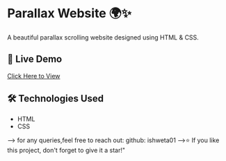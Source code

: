 # Parallax Website 🌍✨

A beautiful parallax scrolling website designed using HTML & CSS.

## 🚀 Live Demo  
[Click Here to View](https://ishweta01.github.io/parallax.project/)

## 🛠 Technologies Used  
- HTML  
- CSS

--> for any queries,feel free to reach out:
github: ishweta01
-->⭐ If you like this project, don't forget to give it a star!"
